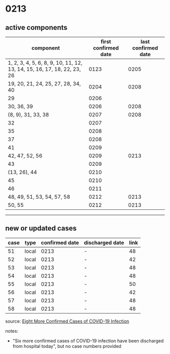 # 0213

## active components

| component | first confirmed date | last confirmed date |
| - | - | - |
| 1, 2, 3, 4, 5, 6, 8, 9, 10, 11, 12, 13, 14, 15, 16, 17, 18, 22, 23, 26 | 0123 | 0205 |
| 19, 20, 21, 24, 25, 27, 28, 34, 40 | 0204 | 0208 |
| 29 | 0206 | |
| 30, 36, 39 | 0206 | 0208 |
| (8, 9), 31, 33, 38 | 0207 | 0208 |
| 32 | 0207 | |
| 35 | 0208 | |
| 37 | 0208 | |
| 41 | 0209 | |
| 42, 47, 52, 56 | 0209 | 0213 |
| 43 | 0209 | |
| (13, 26), 44 | 0210 | |
| 45 | 0210 | |
| 46 | 0211 | |
| 48, 49, 51, 53, 54, 57, 58 | 0212 | 0213 |
| 50, 55 | 0212 | 0213 |

---

## new or updated cases

| case | type | confirmed date | discharged date | link
| - | - | - | - | - |
| 51 | local | 0213 | - | 48 |
| 52 | local | 0213 | - | 42 |
| 53 | local | 0213 | - | 48 |
| 54 | local | 0213 | - | 48 |
| 55 | local | 0213 | - | 50 |
| 56 | local | 0213 | - | 42 |
| 57 | local | 0213 | - | 48 |
| 58 | local | 0213 | - | 48 |

source: [Eight More Confirmed Cases of COVID-19 Infection](https://www.moh.gov.sg/news-highlights/details/eight-more-confirmed-cases-of-covid-19-infection)

notes:
- "Six more confirmed cases of COVID-19 infection have been discharged from hospital today", but no case numbers provided
